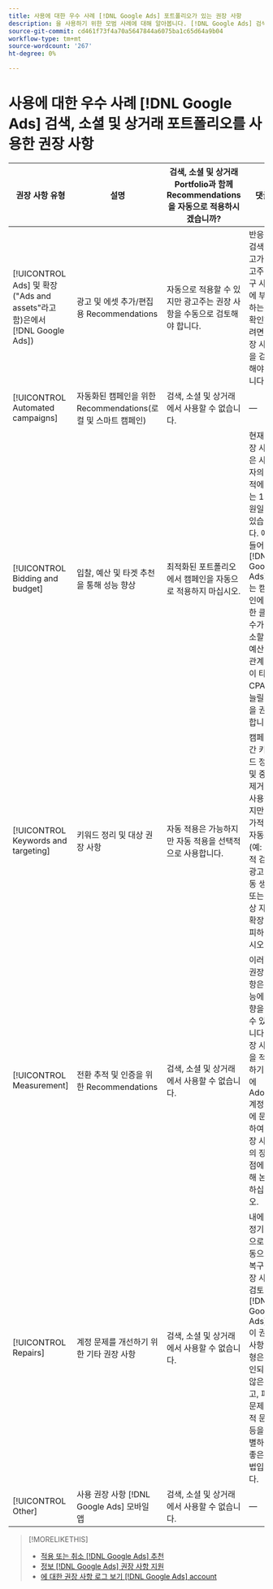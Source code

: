 ```yaml
---
title: 사용에 대한 우수 사례 [!DNL Google Ads] 포트폴리오가 있는 권장 사항
description: 을 사용하기 위한 모범 사례에 대해 알아봅니다. [!DNL Google Ads] 검색, 소셜 및 상거래 포트폴리오가 포함된 권장 사항.
source-git-commit: cd461f73f4a70a5647844a6075ba1c65d64a9b04
workflow-type: tm+mt
source-wordcount: '267'
ht-degree: 0%

---
```


# 사용에 대한 우수 사례 [!DNL Google Ads] 검색, 소셜 및 상거래 포트폴리오를 사용한 권장 사항

| 권장 사항 유형 | 설명 | 검색, 소셜 및 상거래 Portfolio과 함께 Recommendations을 자동으로 적용하시겠습니까? | 댓글 |
|--- |--- |--- |--- |
| [!UICONTROL Ads] 및 확장(&quot;Ads and assets&quot;라고 함)은에서 [!DNL Google Ads]) | 광고 및 에셋 추가/편집용 Recommendations | 자동으로 적용할 수 있지만 광고주는 권장 사항을 수동으로 검토해야 합니다. | 반응형 검색 광고가 광고주 요구 사항에 부합하는지 확인하려면 권장 사항을 검토해야 합니다. |
| [!UICONTROL Automated campaigns] | 자동화된 캠페인을 위한 Recommendations(로컬 및 스마트 캠페인) | 검색, 소셜 및 상거래에서 사용할 수 없습니다. | — |
| [!UICONTROL Bidding and budget] | 입찰, 예산 및 타겟 추천을 통해 성능 향상 | 최적화된 포트폴리오에서 캠페인을 자동으로 적용하지 마십시오. | 현재 권장 사항은 사용자의 목적에 맞는 1차원일 수 있습니다. 예를 들어, [!DNL Google Ads] 는 캠페인에 대한 클릭 수가 감소할 때 예산에 관계없이 타겟 CPA를 늘릴 것을 권장합니다. |
| [!UICONTROL Keywords and targeting] | 키워드 정리 및 대상 권장 사항 | 자동 적용은 가능하지만 자동 적용을 선택적으로 사용합니다. | 캠페인 간 키워드 정리 및 중복 제거 를 사용하지만 추가적인 자동화(예: 동적 검색 광고 자동 생성 또는 대상 자동 확장)를 피하십시오. |
| [!UICONTROL Measurement] | 전환 추적 및 인증을 위한 Recommendations | 검색, 소셜 및 상거래에서 사용할 수 없습니다. | 이러한 권장 사항은 성능에 영향을 줄 수 있습니다. 권장 사항을 적용하기 전에 Adobe 계정 팀에 문의하여 권장 사항의 장단점에 대해 논의하십시오. |
| [!UICONTROL Repairs] | 계정 문제를 개선하기 위한 기타 권장 사항 | 검색, 소셜 및 상거래에서 사용할 수 없습니다. | 내에서 정기적으로 수동으로 복구 권장 사항 검토 [!DNL Google Ads]. 이 권장 사항 유형은 승인되지 않은 광고, 피드 문제, 추적 문제 등을 식별하는 좋은 방법입니다. |
| [!UICONTROL Other] | 사용 권장 사항 [!DNL Google Ads] 모바일 앱 | 검색, 소셜 및 상거래에서 사용할 수 없습니다. | — |

>[!MORELIKETHIS]
>
>* [적용 또는 취소 [!DNL Google Ads] 추천](google-recommendation-apply-dismiss.md)
>* [정보 [!DNL Google Ads] 권장 사항 지원](google-recommendation-support.md)
>* [에 대한 권장 사항 로그 보기 [!DNL Google Ads] account](google-recommendation-view-log.md)

